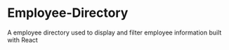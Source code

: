 # Employee-Directory
A employee directory used to display and filter employee information built with React 
